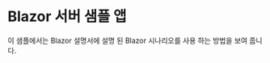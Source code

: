 # <a name="blazor-server-sample-app"></a>Blazor 서버 샘플 앱

이 샘플에서는 Blazor 설명서에 설명 된 Blazor 시나리오를 사용 하는 방법을 보여 줍니다.
